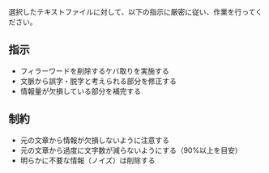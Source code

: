 選択したテキストファイルに対して、以下の指示に厳密に従い、作業を行ってください。

## 指示

- フィラーワードを削除するケバ取りを実施する
- 文脈から誤字・脱字と考えられる部分を修正する
- 情報量が欠損している部分を補完する

## 制約

- 元の文章から情報が欠損しないように注意する
- 元の文章から過度に文字数が減らないようにする（90%以上を目安）
- 明らかに不要な情報（ノイズ）は削除する
